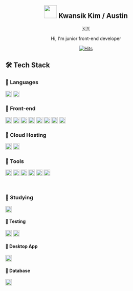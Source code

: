 
<div align="center">
  <h2><img src="https://noticon-static.tammolo.com/dgggcrkxq/image/upload/v1647770458/noticon/zlohwcuvnvfq8tkay2yy.gif"  height="40" /> Kwansik Kim / Austin</h2>
  
  <p>🇰🇷</p>
  <p>Hi, I'm junior front-end developer 
  <br />

  [![Hits](https://hits.seeyoufarm.com/api/count/incr/badge.svg?url=https%3A%2F%2Fgithub.com%2Fkwansikdev&count_bg=%23ED6DA3&title_bg=%2386757E&icon=github.svg&icon_color=%23E7E7E7&title=Profile-views&edge_flat=false)](https://hits.seeyoufarm.com)
</div>


## 🛠 Tech Stack

### 📌 Languages
<img src="https://img.shields.io/badge/JavaScript-F7DF1E?logo=JavaScript&logoColor=white" height="20" /> <img src="https://img.shields.io/badge/TypeScript-777BB4?logo=TypeScript&logoColor=white" height="20"/>


### 📌 Front-end
<img src="https://img.shields.io/badge/HTML5-E34F26?logo=HTML5&logoColor=white" height="20"/> <img src="https://img.shields.io/badge/CSS3-1572B6?logo=CSS3&logoColor=white" height="20" /> <img src="https://img.shields.io/badge/React.js-61DAFB?logo=React&logoColor=white" height="20" /> <img src="https://img.shields.io/badge/Next.js-000000?logo=Next.js&logoColor=white" height="20" /> <img src="https://img.shields.io/badge/Redux--toolkit-764ABC?style=flat-square&logo=Redux&logoColor=white" height="20" /> <img src="https://img.shields.io/badge/Redux--Saga-764ABC?style=flat-square&logo=Redux-Saga&logoColor=white" height="20" /> <img src="https://img.shields.io/badge/Recoil-FF9E0F?style=flat-square&&logoColor=white" height="20" /> <img src="https://img.shields.io/badge/React Query-FF4154?&logo=React-Query&logoColor=white" height="20" /> 

### 📌 Cloud Hosting
<img src="https://img.shields.io/badge/Amazon AWS-232F3E?&logo=Amazon AWS&logoColor=white" height="20" /> <img src="https://img.shields.io/badge/Firebase-FFCA28?&logo=Firebase&logoColor=white" height="20" />

### 📌 Tools
<img src="https://img.shields.io/badge/Git-F05033?logo=Git&logoColor=white" height="20" /> <img src="https://img.shields.io/badge/GitHub-000000?logo=GitHub&logoColor=white" height="20" /> <img src="https://img.shields.io/badge/GitLab-FC6D26?logo=GitLab&logoColor=white" height="20" /> <img src="https://img.shields.io/badge/slack-4A154B?logo=slack&logoColor=white" height="20" /> <img src="https://img.shields.io/badge/Figma-a259ff?logo=Figma&logoColor=white" height="20" /> <img src="https://img.shields.io/badge/notion-000000?logo=notion&logoColor=white" height="20" />

<br />

### 📌 Studying
<img src="https://img.shields.io/badge/Prisma-2D3748?&logo=Prisma&logoColor=white" height="20" />

#### 📝 Testing
<img src="https://img.shields.io/badge/Jest-C21325?logo=Jest&logoColor=white" height="20" /> <img src="https://img.shields.io/badge/Mocha-8D6748?logo=Mocha&logoColor=white" height="20" />

#### 📝 Desktop App
<img src="https://img.shields.io/badge/Electrone-47848F?logo=Electron&logoColor=white" height="20" />

#### 📝 Database
<img src="https://img.shields.io/badge/PostgreSQL-4169E1?logo=PostgreSQL&logoColor=white" height="20" />

